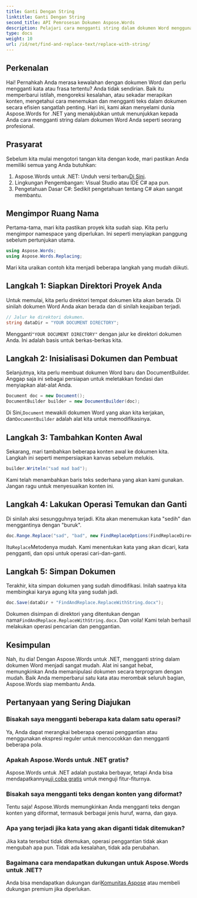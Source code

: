 ```yaml
---
title: Ganti Dengan String
linktitle: Ganti Dengan String
second_title: API Pemrosesan Dokumen Aspose.Words
description: Pelajari cara mengganti string dalam dokumen Word menggunakan Aspose.Words untuk .NET dengan panduan langkah demi langkah ini. Sempurna bagi pengembang yang ingin mengotomatiskan pengeditan dokumen.
type: docs
weight: 10
url: /id/net/find-and-replace-text/replace-with-string/
---
```


## Perkenalan

Hai! Pernahkah Anda merasa kewalahan dengan dokumen Word dan perlu mengganti kata atau frasa tertentu? Anda tidak sendirian. Baik itu memperbarui istilah, mengoreksi kesalahan, atau sekadar merapikan konten, mengetahui cara menemukan dan mengganti teks dalam dokumen secara efisien sangatlah penting. Hari ini, kami akan menyelami dunia Aspose.Words for .NET yang menakjubkan untuk menunjukkan kepada Anda cara mengganti string dalam dokumen Word Anda seperti seorang profesional.

## Prasyarat

Sebelum kita mulai mengotori tangan kita dengan kode, mari pastikan Anda memiliki semua yang Anda butuhkan:

1.  Aspose.Words untuk .NET: Unduh versi terbaru[Di Sini](https://releases.aspose.com/words/net/).
2. Lingkungan Pengembangan: Visual Studio atau IDE C# apa pun.
3. Pengetahuan Dasar C#: Sedikit pengetahuan tentang C# akan sangat membantu.

## Mengimpor Ruang Nama

Pertama-tama, mari kita pastikan proyek kita sudah siap. Kita perlu mengimpor namespace yang diperlukan. Ini seperti menyiapkan panggung sebelum pertunjukan utama.

```csharp
using Aspose.Words;
using Aspose.Words.Replacing;
```

Mari kita uraikan contoh kita menjadi beberapa langkah yang mudah diikuti.

## Langkah 1: Siapkan Direktori Proyek Anda

Untuk memulai, kita perlu direktori tempat dokumen kita akan berada. Di sinilah dokumen Word Anda akan berada dan di sinilah keajaiban terjadi.

```csharp
// Jalur ke direktori dokumen.
string dataDir = "YOUR DOCUMENT DIRECTORY";
```

 Mengganti`"YOUR DOCUMENT DIRECTORY"` dengan jalur ke direktori dokumen Anda. Ini adalah basis untuk berkas-berkas kita.

## Langkah 2: Inisialisasi Dokumen dan Pembuat

Selanjutnya, kita perlu membuat dokumen Word baru dan DocumentBuilder. Anggap saja ini sebagai persiapan untuk meletakkan fondasi dan menyiapkan alat-alat Anda.

```csharp
Document doc = new Document();
DocumentBuilder builder = new DocumentBuilder(doc);
```

 Di Sini,`Document` mewakili dokumen Word yang akan kita kerjakan, dan`DocumentBuilder` adalah alat kita untuk memodifikasinya.

## Langkah 3: Tambahkan Konten Awal

Sekarang, mari tambahkan beberapa konten awal ke dokumen kita. Langkah ini seperti mempersiapkan kanvas sebelum melukis.

```csharp
builder.Writeln("sad mad bad");
```

Kami telah menambahkan baris teks sederhana yang akan kami gunakan. Jangan ragu untuk menyesuaikan konten ini.

## Langkah 4: Lakukan Operasi Temukan dan Ganti

Di sinilah aksi sesungguhnya terjadi. Kita akan menemukan kata "sedih" dan menggantinya dengan "buruk".

```csharp
doc.Range.Replace("sad", "bad", new FindReplaceOptions(FindReplaceDirection.Forward));
```

 Itu`Replace`Metodenya mudah. Kami menentukan kata yang akan dicari, kata pengganti, dan opsi untuk operasi cari-dan-ganti.

## Langkah 5: Simpan Dokumen

Terakhir, kita simpan dokumen yang sudah dimodifikasi. Inilah saatnya kita membingkai karya agung kita yang sudah jadi.

```csharp
doc.Save(dataDir + "FindAndReplace.ReplaceWithString.docx");
```

 Dokumen disimpan di direktori yang ditentukan dengan nama`FindAndReplace.ReplaceWithString.docx`. Dan voila! Kami telah berhasil melakukan operasi pencarian dan penggantian.

## Kesimpulan

Nah, itu dia! Dengan Aspose.Words untuk .NET, mengganti string dalam dokumen Word menjadi sangat mudah. Alat ini sangat hebat, memungkinkan Anda memanipulasi dokumen secara terprogram dengan mudah. Baik Anda memperbarui satu kata atau merombak seluruh bagian, Aspose.Words siap membantu Anda.

## Pertanyaan yang Sering Diajukan

### Bisakah saya mengganti beberapa kata dalam satu operasi?
Ya, Anda dapat merangkai beberapa operasi penggantian atau menggunakan ekspresi reguler untuk mencocokkan dan mengganti beberapa pola.

### Apakah Aspose.Words untuk .NET gratis?
 Aspose.Words untuk .NET adalah pustaka berbayar, tetapi Anda bisa mendapatkannya[uji coba gratis](https://releases.aspose.com/) untuk menguji fitur-fiturnya.

### Bisakah saya mengganti teks dengan konten yang diformat?
Tentu saja! Aspose.Words memungkinkan Anda mengganti teks dengan konten yang diformat, termasuk berbagai jenis huruf, warna, dan gaya.

### Apa yang terjadi jika kata yang akan diganti tidak ditemukan?
Jika kata tersebut tidak ditemukan, operasi penggantian tidak akan mengubah apa pun. Tidak ada kesalahan, tidak ada perubahan.

### Bagaimana cara mendapatkan dukungan untuk Aspose.Words untuk .NET?
 Anda bisa mendapatkan dukungan dari[Komunitas Aspose](https://forum.aspose.com/c/words/8) atau membeli dukungan premium jika diperlukan.